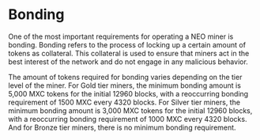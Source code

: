 # Bonding

One of the most important requirements for operating a NEO miner is bonding. Bonding refers to the process of locking up a certain amount of tokens as collateral. This collateral is used to ensure that miners act in the best interest of the network and do not engage in any malicious behavior.

The amount of tokens required for bonding varies depending on the tier level of the miner. For Gold tier miners, the minimum bonding amount is 5,000 MXC tokens for the initial 12960 blocks, with a reoccurring bonding requirement of 1500 MXC every 4320 blocks. For Silver tier miners, the minimum bonding amount is 3,000 MXC tokens for the initial 12960 blocks, with a reoccurring bonding requirement of 1000 MXC every 4320 blocks. And for Bronze tier miners, there is no minimum bonding requirement.
